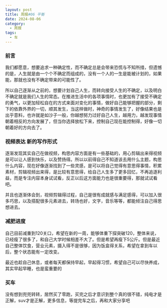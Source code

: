 ```yaml
---
layout: post
title: 周报#06 平衡
date: 2024-08-06
category:
  - 周报
tags:
  - 车
---
```


### 前言

我们都愿意，想要追求一种确定性，而不确定总是会带来恐慌与不知所措，但遗憾的是，人生就是由一个个不确定而组成的，没有一个人的一生是能被计划的，如果能，那就也没有不确定带来的可能性了。

所以自己逐渐从之前的，想要计划自己人生，而转向接受人生的不确定，以及明白不确定就是我们人生的常态。在推进生活中的各项事情时，也更加有了接受不确定的勇气，以更加轻松自在的方式来面对变化的事情，做好自己能够把握的部分，剩下的依靠外界的一切，顺其发生，当这样做时，神奇的事情发生了，好像结果也是出乎意料，也许就是如沙子一般，你越想努力过好自己人生，越用力，越发现事情朝着相反的方向发展了，但当你选择放松下来，控制自己现在能控制得，好像一切朝着好的方向去了。

### 视频表达 新的写作形式

逐渐发现其实自己在做视频，构思内容方面是有一些基础的，用心剪辑出来得视频是可以让人感到快乐，以及赞扬得。所以以前得自己不知道该去用什么主题，构思什么内容，现在好像逐渐找到了一些灵感，是可以将自己觉得有意思得事情，积累素材，剪辑视频出来得，是比较有意思得，给自己人生多了更多回忆，不再追逐利益，而是专注内容本身试试看，反正以后这方面能力也是很重要得，那就试试看吧。

并且也逐渐体会到，视频剪辑得过程，自己是很有成就感与满足感得，可以加入很多巧思，以及搭配很多元素进去，转场也好，文字，音乐等等，都能倾注自己得思想进去。

### 减肥进度

自己目前减重到120关口，希望在新的一周，能够体重下探突破120，整体来说，已经瘦了很多了，和自己大学时候相差不大了。但是希望再瘦下5公斤。但是最近自己整体饮食，营业元素，摄入得不是很够，因为饭盒得关系，希望在拿到车以后，整个状态能有一定改变。

最近也趁自己休息，或者每天都保持早起，早起得习惯，希望自己可以尽快养成，其实早起早睡，也是蛮重要的

### 买车

没有想到兜兜转转，居然买了零跑，买完之后才意识到整个真的很不错，纯电才是正解，suv才是正解，更多信息，等提完车之后，再和大家分享吧